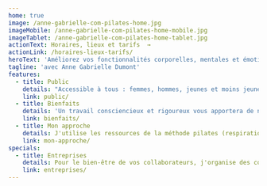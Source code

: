 ```yaml
---
home: true
image: /anne-gabrielle-com-pilates-home.jpg
imageMobile: /anne-gabrielle-com-pilates-home-mobile.jpg
imageTablet: /anne-gabrielle-com-pilates-home-tablet.jpg
actionText: Horaires, lieux et tarifs  →
actionLink: /horaires-lieux-tarifs/
heroText: 'Améliorez vos fonctionnalités corporelles, mentales et émotionnelles.'
tagline: 'avec Anne Gabrielle Dumont'
features:
  - title: Public
    details: "Accessible à tous : femmes, hommes, jeunes et moins jeunes, débutants ou sportifs, peu importe votre condition physique, la méthode s'adapte à vous et vos besoins."
    link: public/
  - title: Bienfaits
    details: 'Un travail consciencieux et rigoureux vous apportera de nombreuses satisfactions: un corps tonique, stable et souple, véritable allié au quotidien ou dans votre pratique sportive, un esprit calme et confiant.'
    link: bienfaits/
  - title: Mon approche
    details: J'utilise les ressources de la méthode pilates (respiration, concentration, centrage, précision) pour vous aider à progresser en toute sécurité et avec bienveillance, vous encourager dans l'effort pour un résultat gratifiant et motivant. Découvrez en vous une nouvelle source de vitalité.
    link: mon-approche/
specials:
  - title: Entreprises
    details: Pour le bien-être de vos collaborateurs, j'organise des cours au sein de votre entreprise. Le pilates soulage les douleurs liées aux postures statiques prolongées, diminue le stress et augmente les capacités de concentration.
    link: entreprises/
---
```

